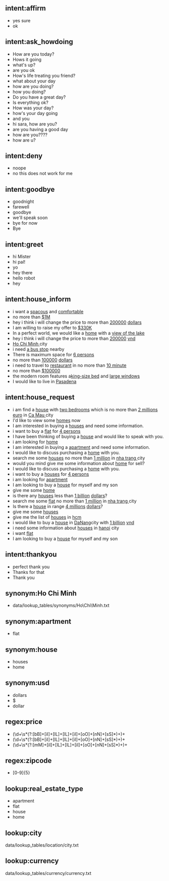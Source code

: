 ## intent:affirm
- yes sure
- ok

## intent:ask_howdoing
- How are you today?
- Hows it going
- what's up?
- are you ok
- How's life treating you friend?
- what about your day
- how are you doing?
- how you doing?
- Do you have a great day?
- Is everything ok?
- How was your day?
- how's your day going
- and you
- hi sara, how are you?
- are you having a good day
- how are you????
- how are u?

## intent:deny
- noope
- no this does not work for me

## intent:goodbye
- goodnight
- farewell
- goodbye
- we'll speak soon
- bye for now
- Bye

## intent:greet
- hi Mister
- hi pal!
- yo
- hey there
- hello robot
- hey

## intent:house_inform
- i want a [spacous](house_feature) and [comfortable](house_feature)
- no more than [$](lookup_tables/currency)[1M](price)
- hey i think i will change the price to more than [200000](price) [dollars](lookup_tables/currency)
- I am willing to raise my offer to [$](lookup_tables/currency)[330K](price)
- In a perfect world, we would like a [home](real_estate_type) with a [view of the lake](local_feature)
- hey i think i will change the price to more than [200000](price) [vnd](lookup_tables/currency)
- [Ho Chi Minh ](city) city
- i need [a bus stop](transportation) nearby
- There is maximum space for [6 persons](num_persons)
- no more than [100000](price) [dollars](lookup_tables/currency)
- i need to travel to [restaurant](local_feature) in no more than [10 minute](time_spent)
- no more than [$](lookup_tables/currency)[100000](price)
- the modern room features a[king-size bed](house_feature) and [large windows](house_feature)
- I would like to live in [Pasadena](city)

## intent:house_request
- i am find a [house](real_estate_type) with [two bedrooms](bed_room) which is no more than [2 millions](price) [euro](lookup_tables/currency) in [Ca Mau ](city) city
- I'd like to view some [homes](real_estate_type) now
- I am interested in buying a [houses](real_estate_type) and need some information.
- i want to buy a [flat](real_estate_type) for [4 persons](num_persons)
- I have been thinking of buying a [house](real_estate_type) and would like to speak with you.
- i am looking for [home](real_estate_type)
- I am interested in buying a [apartment](real_estate_type) and need some information.
- I would like to discuss purchasing a [home](real_estate_type) with you.
- search me some [houses](real_estate_type) no more than [1 million](price) in [nha trang ](city) city
- would you mind give me some information about [home](real_estate_type) for sell?
- I would like to discuss purchasing a [home](real_estate_type) with you.
- i want to buy a [houses](real_estate_type) for [4 persons](num_persons)
- i am looking for [apartment](real_estate_type)
- I am looking to buy a [house](real_estate_type) for myself and my son
- give me some [home](real_estate_type)
- is there any [houses](real_estate_type) less than [1 billion](price) [dollars](lookup_tables/currency)?
- search me some [flat](real_estate_type) no more than [1 million](price) in [nha trang ](city) city
- Is there a [house](real_estate_type) in range [4 millions](price) [dollars](lookup_tables/currency)?
- give me some [houses](real_estate_type)
- give me the list of [houses](real_estate_type) in [hcm](city)
- i would like to buy a [house](real_estate_type) in [DaNang](city)city with [1 billion](price) [vnd](lookup_tables/currency)
- i need some information about [houses](real_estate_type) in [hanoi](city) city
- i want [flat](real_estate_type)
- I am looking to buy a [house](real_estate_type) for myself and my son

## intent:thankyou
- perfect thank you
- Thanks for that
- Thank you

## synonym:Ho Chi Minh
- data/lookup_tables/synonyms/Ho\Chi\Minh.txt

## synonym:apartment
- flat

## synonym:house
- houses
- home

## synonym:usd
- dollars
- $
- dollar


## regex:price
- (\d+\s*(?:[bB]+[iI]+[lL]+[lL]+[iI]+[oO]+[nN]+[sS]*)+)+
- (\d+\s*(?:[bB]+[iI]+[lL]+[lL]+[iI]+[oO]+[nN]+[sS]*)+)+
- (\d+\s*(?:[mM]+[iI]+[lL]+[lL]+[iI]+[oO]+[nN]+[sS]*)+)+

## regex:zipcode
- [0-9]{5}

## lookup:real_estate_type
- apartment
- flat
- house
- home

## lookup:city
  data/lookup_tables/location/city.txt

## lookup:currency
  data/lookup_tables/currency/currency.txt
